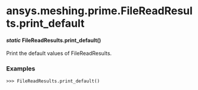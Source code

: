 # ansys.meshing.prime.FileReadResults.print_default

#### *static* FileReadResults.print_default()

Print the default values of FileReadResults.

### Examples

```pycon
>>> FileReadResults.print_default()
```

<!-- !! processed by numpydoc !! -->
